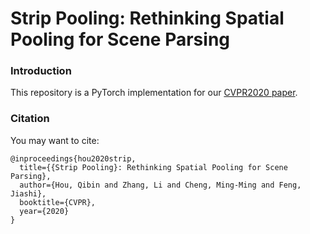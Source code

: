 # Strip Pooling: Rethinking Spatial Pooling for Scene Parsing

### Introduction

This repository is a PyTorch implementation for our [CVPR2020 paper](https://arxiv.org/pdf/2003.13328.pdf).

### Citation

You may want to cite:

```
@inproceedings{hou2020strip,
  title={{Strip Pooling}: Rethinking Spatial Pooling for Scene Parsing},
  author={Hou, Qibin and Zhang, Li and Cheng, Ming-Ming and Feng, Jiashi},
  booktitle={CVPR},
  year={2020}
}
```
